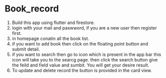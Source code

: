 # Book_record
1. Build this app using flutter and firestore.
2. login with your mail and paswword, if you are a new user then register first.
3. in homepage conatin all the book list. 
4. if you want to add book then click on the floating point button and submit detail.
5. if you want to search then go to icon which is present in the app bar this icon will take you to the searcg page. then click the search button give the feild and field value and sumbit. You will get your desire result.
6. To update and delete record the button is provided in the card view.

